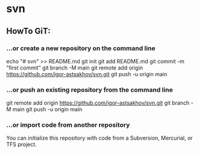 # svn

## HowTo GiT:

### …or create a new repository on the command line
echo "# svn" >> README.md
git init
git add README.md
git commit -m "first commit"
git branch -M main
git remote add origin https://github.com/igor-astsakhov/svn.git
git push -u origin main

### …or push an existing repository from the command line
git remote add origin https://github.com/igor-astsakhov/svn.git
git branch -M main
git push -u origin main

### …or import code from another repository
You can initialize this repository with code from a Subversion, Mercurial, or TFS project.
